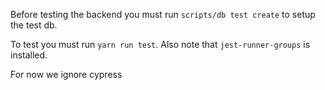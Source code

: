 Before testing the backend you must run `scripts/db test create` to setup the test db.

To test you must run `yarn run test`. Also note that `jest-runner-groups` is installed.

For now we ignore cypress
